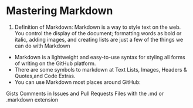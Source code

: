 # Mastering Markdown
1. Definition of Markdown: Markdown is a way to style text on the web. You control the display of the document; formatting words as bold or italic, adding images, and creating lists are just a few of the things we can do with Markdown
* Markdown is a lightweight and easy-to-use syntax for styling all forms of writing on the GitHub platform.
* There are some symbols to markdown at Text Lists, Images, Headers & Quotes,and  Code Extras.
* You can use Markdown most places around GitHub:

Gists
Comments in Issues and Pull Requests
Files with the .md or .markdown extension
